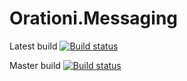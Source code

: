 # Orationi.Messaging

Latest build [![Build status](https://ci.appveyor.com/api/projects/status/src5kjjrv7k5q513?svg=true)](https://ci.appveyor.com/project/KpdAppsProject/orationi-messaging)

Master build [![Build status](https://ci.appveyor.com/api/projects/status/src5kjjrv7k5q513/branch/master?svg=true)](https://ci.appveyor.com/project/KpdAppsProject/orationi-messaging/branch/master)
